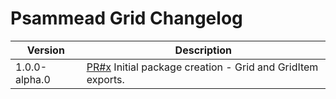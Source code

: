 # Psammead Grid Changelog

<!-- prettier-ignore -->
| Version | Description |
|---------|-------------|
| 1.0.0-alpha.0 | [PR#x](https://github.com/bbc/psammead/pull/x) Initial package creation - Grid and GridItem exports. |
